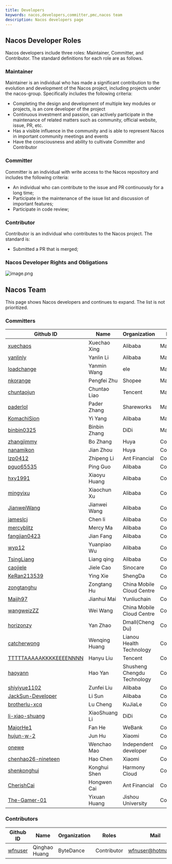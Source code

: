 ```yaml
---
title: Developers
keywords: nacos,developers,committer,pmc,nacos team
description: Nacos developers page
---
```



## Nacos Developer Roles

Nacos developers include three roles: Maintainer, Committer, and Contributor. The standard definitions for each role are as follows.

### Maintainer

Maintainer is an individual who has made a significant contribution to the evolution and development of the Nacos project, including projects under the nacos-group. Specifically includes the following criteria:

* Completing the design and development of multiple key modules or projects, is an core developer of the project
* Continuous investment and passion, can actively participate in the maintenance of related matters such as community, official website, issue, PR, etc.
* Has a visible influence in the community and is able to represent Nacos in important community meetings and events
* Have the consciousness and ability to cultivate Committer and Contributor

### Committer

Committer is an individual with write access to the Nacos repository and includes the following criteria:

* An individual who can contribute to the issue and PR continuously for a long time;
* Participate in the maintenance of the issue list and discussion of important features;
* Participate in code review;

### Contributor

Contributor is an individual who contributes to the Nacos project. The standard is:

* Submitted a PR that is merged;


### Nacos Developer Rights and Obligations

![image.png](//cdn.nlark.com/yuque/0/2019/png/333810/1560152742873-65f7dbcb-38cf-4840-aa9c-5c6cfa926cec.png#align=left&display=inline&height=502&name=image.png&originHeight=751&originWidth=1113&size=235532&status=done&width=744)

## Nacos Team

This page shows Nacos developers and continues to expand. The list is not prioritized.

### Committers

| Github ID                                       | Name         | Organization | Roles      | Mail                                                         |
|------------------------------------------------ | -------------| ------------ | -----------| ------------------------------------------------------------ |
| [xuechaos](//github.com/xuechaos)         | Xuechao Xing | Alibaba      | Maintainer | xingxuechao@alibaba-inc.com                                  |
| [yanlinly](//github.com/yanlinly)         | Yanlin Li    | Alibaba      | Maintainer | yan.lin2009@163.com                                          |
| [loadchange](//github.com/loadchange)     | Yanmin Wang  | ele          | Maintainer | wym177771@alibaba-inc.com                                    |
| [nkorange](//github.com/nkorange)         | Pengfei Zhu  | Shopee       | Maintainer | zpf.073@gmail.com                                            |
| [chuntaojun](//github.com/chuntaojun)     | Chuntao Liao | Tencent      | Maintainer | liaochuntao@live.com                                         |
| [paderlol](//github.com/paderlol)         | Pader Zhang  | Shareworks   | Maintainer | huangbbbaihao@gmail.com                                      |
| [KomachiSion](//github.com/KomachiSion)   | Yi Yang      | Alibaba      | Maintainer | yangyi@apache.org                                            |
| [binbin0325](//github.com/binbin0325)     | Binbin Zhang | DiDi         | Maintainer | bbz17640380550@163.com                                       |
| [zhangjimmy](//github.com/zhangjimmy)     | Bo Zhang     | Huya         | Committer  | zhangjimmy@foxmail.com                                       |
| [nanamikon](//github.com/nanamikon)       | Jian Zhou    | Huya         | Committer  | nanamikon@gmail.com                                          |
| [lzp0412](//github.com/lzp0412)           | Zhipeng Li   | Ant Financial| Committer  | 641785844@qq.com                                             |
| [pguo65535](//github.com/pguo65535)       | Ping Guo     | Alibaba      | Committer  | guoping.gp@alibaba-inc.com                                   |
| [hxy1991](//github.com/hxy1991)           | Xiaoyu Huang | Alibaba      | Committer  | huangxiaoyu1018@gmail.com                                    |
| [mingyixu](//github.com/mingyixu)         | Xiaochun Xu  | Alibaba      | Committer  | xiaochun.xxc@alibaba-inc.com                                 |
| [JianweiWang](//github.com/JianweiWang)   | Jianwei Wang | Alibaba      | Committer  | wangjianwei.nwpu@gmail.com                                   |
| [jameslcj](//github.com/jameslcj)         | Chen li      | Alibaba      | Committer  | zhichen.lc@alibaba-inc.com                                   |
| [mercyblitz](//github.com/mercyblitz)     | Mercy Ma     | Alibaba      | Committer  | taogu.mxx@alibaba-inc.com                                    |
| [fangjian0423](//github.com/fangjian0423) | Jian Fang    | Alibaba      | Committer  | fangjian.fj@alibaba-inc.com                                  |
| [wyp12](//github.com/wyp12)               | Yuanpiao Wu  | Alibaba      | Committer  | caogu.wyp@antfin.com                                         |
| [TsingLiang](//github.com/TsingLiang)     | Liang qing   | Alibaba      | Committer  | qingliang.ql@alibaba-inc.com                                 |
| [caojiele](//github.com/caojiele)         | Jiele Cao    | Sinocare     | Committer  | caojiele1225@126.com                                         |
| [KeRan213539](//github.com/KeRan213539)   | Ying Xie     | ShengDa      | Committer  | 213539@qq.com                                                |
| [zongtanghu](//github.com/zongtanghu)     | Zongtang Hu  | China Mobile Cloud Centre | Committer | zongtanghu@hotmail.com                           |
| [Maijh97](//github.com/Maijh97)           | Jianhui Mai  | Yunliuchain  | Committer | xiaomai_h@163.com                                             |
| [wangweizZZ](//github.com/wangweizZZ)     | Wei Wang     | China Mobile Cloud Centre | Committer | wwfortunate@gmail.com                            |
| [horizonzy](//github.com/horizonzy)       | Yan Zhao     | Dmall(Cheng Du)  | Committer | 1060026287@qq.com         |
| [catcherwong](//github.com/catcherwong)   | Wenqing Huang| Lianou Health Technology | Committer| catcher_hwq@outlook.com |
| [TTTTTAAAAAKKKKEEEENNNN](//github.com/TTTTTAAAAAKKKKEEEENNNN) | Hanyu Liu | Tencent | Committer | tensai0lhy@gmail.com |
| [haoyann](//github.com/haoyann)           | Hao Yan      | Shusheng Chengdu Technology | Committer | 1064645534@qq.com |
| [shiyiyue1102](//github.com/shiyiyue1102) | Zunfei Liu   | Alibaba      | Committer | liuzunfei@gmail.com |
| [JackSun-Developer](//github.com/JackSun-Developer) | Li Sun | Alibaba  | Committer | yongyue.sl@alibaba-inc.com |
| [brotherlu-xcq](//github.com/brotherlu-xcq) | Lu Cheng | KuJiaLe | Committer | 1285823170@qq.com |
| [li-xiao-shuang](//github.com/li-xiao-shuang) | XiaoShuang Li | DiDi | Committer | 644968328@qq.com |
| [MajorHe1](//github.com/MajorHe1)         | Fan He       | WeBank       | Committer | 601023364@qq.com |
| [hujun-w-2](//github.com/hujun-w-2)       | Jun Hu       | Xiaomi       | Committer | 510830970@qq.com |
| [onewe](//github.com/onewe)               | Wenchao Mao | Independent developer| Committer | 2583021406@qq.com |
| [chenhao26-nineteen](//github.com/chenhao26-nineteen)|Hao Chen| Xiaomi | Committer | hashmap2018@163.com |
| [shenkonghui](//github.com/shenkonghui)   | Konghui Shen | Harmony Cloud| Committer | shenkh1992@gmail.com |
| [CherishCai](//github.com/CherishCai)     | Hongwen Cai | Ant Financial| Committer | 785427346@qq.com ｜
| [The-Gamer-01](//github.com/The-Gamer-01) | Yixuan Huang | Jishou University | Committer | 19974361760@163.com ｜

### Contributors

| Github ID                                 | Name               | Organization                 | Roles       | Mail                      |
|-------------------------------------------|--------------------|------------------------------|-------------|---------------------------|
| [wfnuser](//github.com/wfnuser)     | Qinghao Huang      | ByteDance                    | Contributor | wfnuser@hotmail.com       |
